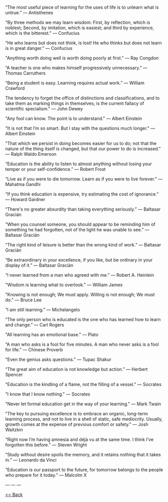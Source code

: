 “The most useful piece of learning for the uses of life is to unlearn what is untrue.”
— Antisthenes

"By three methods we may learn wisdom: First, by reflection, which is noblest; Second, by imitation, which is easiest; and third by experience, which is the bitterest."
— Confucius

“He who learns but does not think, is lost! He who thinks but does not learn is in great danger.” 
— Confucius

"Anything worth doing well is worth doing poorly at first."
— Ray Congdon

“A teacher is one who makes himself progressively unnecessary.”
— Thomas Carruthers

“Being a student is easy. Learning requires actual work.”
— William Crawford

The tendency to forget the office of distinctions and classifications, and to take them as marking things in themselves, is the current fallacy of scientific specialism."
— John Dewey

"Any fool can know. The point is to understand." 
— Albert Einstein

"It is not that I’m so smart. But I stay with the questions much longer."
— Albert Einstein

"That which we persist in doing becomes easier for us to do; not that the nature of the thing itself is changed, but that our power to do is increased."
— Ralph Waldo Emerson

“Education is the ability to listen to almost anything without losing your temper or your self-confidence.” 
— Robert Frost

“Live as if you were to die tomorrow. Learn as if you were to live forever.”
― Mahatma Gandhi

“If you think education is expensive, try estimating the cost of ignorance.” 
— Howard Gardner

“There's no greater absurdity than taking everything seriously.”
― Baltasar Gracián

“When you counsel someone, you should appear to be reminding him of something he had forgotten, not of the light he was unable to see.”
― Baltasar Gracián

“The right kind of leisure is better than the wrong kind of work.”
― Baltasar Gracián

“Be extraordinary in your excellence, if you like, but be ordinary in your display of it.”
― Baltasar Gracián

“I never learned from a man who agreed with me.” 
— Robert A. Heinlein

"Wisdom is learning what to overlook."
— William James

"Knowing is not enough; We must apply. Willing is not enough; We must do."
— Bruce Lee

“I am still learning.”
— Michelangelo

“The only person who is educated is the one who has learned how to learn and change.”
— Carl Rogers

"All learning has an emotional base."
— Plato

“A man who asks is a fool for five minutes. A man who never asks is a fool for life.” 
— Chinese Proverb

"Even the genius asks questions." 
— Tupac Shakur

“The great aim of education is not knowledge but action.”
— Herbert Spencer

"Education is the kindling of a flame, not the filling of a vessel." 
— Socrates

"I know that I know nothing."
— Socrates

"Never let formal education get in the way of your learning."
— Mark Twain

"The key to pursuing excellence is to embrace an organic, long-term learning process, and not to live in a shell of static, safe mediocrity. Usually, growth comes at the expense of previous comfort or safety."
— Josh Waitzkin

“Right now I’m having amnesia and déjà vu at the same time. I think I’ve forgotten this before.”
― Steven Wright 

“Study without desire spoils the memory, and it retains nothing that it takes in.”
— Leonardo da Vinci

“Education is our passport to the future, for tomorrow belongs to the people who prepare for it today.”
— Malcolm X

—
—
—

[<< Back](../index.md)
